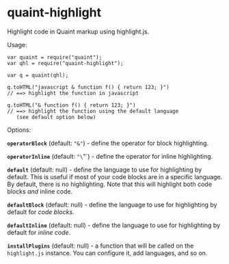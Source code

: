
quaint-highlight
================

Highlight code in Quaint markup using highlight.js.

Usage:

    var quaint = require("quaint");
    var qhl = require("quaint-highlight");

    var q = quaint(qhl);

    q.toHTML("javascript & function f() { return 123; }")
    // ==> highlight the function in javascript

    q.toHTML("& function f() { return 123; }")
    // ==> highlight the function using the default language
       (see default option below)

Options:

**`operatorBlock`** (default: `"&"`) - define the operator for block
highlighting.

**`operatorInline`** (default: `"\`"`) - define the operator for
inline highlighting.

**`default`** (default: null) - define the language to use for
highlighting by default. This is useful if most of your code blocks
are in a specific language. By default, there is no highlighting.
Note that this will highlight both code blocks *and* inline code.

**`defaultBlock`** (default: null) - define the language to use for
highlighting by default for *code blocks*.

**`defaultInline`** (default: null) - define the language to use for
highlighting by default for *inline code*.

**`installPlugins`** (default: null) - a function that will be called
on the `highlight.js` instance. You can configure it, add languages,
and so on.
